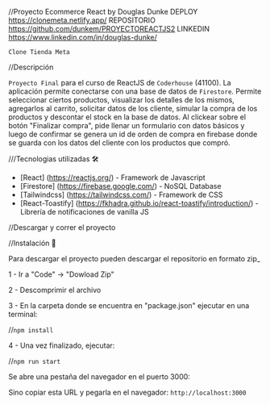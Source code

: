 //Proyecto Ecommerce React by Douglas Dunke
DEPLOY https://clonemeta.netlify.app/
REPOSITORIO https://github.com/dunkem/PROYECTOREACTJS2
LINKEDIN https://www.linkedin.com/in/douglas-dunke/

`Clone Tienda Meta`

//Descripción

`Proyecto Final` para el curso de ReactJS de `Coderhouse` (41100).
La aplicación permite conectarse con una base de datos de `Firestore`.
Permite seleccionar ciertos productos, visualizar los detalles de los mismos, agregarlos al carrito, solicitar datos de los cliente, simular la compra de los productos y descontar el stock en la base de datos. Al clickear sobre el botón "Finalizar compra", pide llenar un formulario con datos básicos y luego de confirmar se genera un id de orden de compra en firebase donde se guarda con los datos del cliente con los productos que compró.

///Tecnologias utilizadas 🛠️

- [React] (https://reactjs.org/) - Framework de Javascript
- [Firestore] (https://firebase.google.com/) - NoSQL Database
- [Tailwindcss] (https://tailwindcss.com/) - Framework de CSS
- [React-Toastify] (https://fkhadra.github.io/react-toastify/introduction/) - Librería de notificaciones de vanilla JS

//Descargar y correr el proyecto

//Instalación 🔧

Para descargar el proyecto pueden descargar el repositorio en formato zip_

1 - Ir a "Code" -> "Dowload Zip"

2 - Descomprimir el archivo

3 - En la carpeta donde se encuentra en "package.json" ejecutar en una terminal:

//`npm install`

4 - Una vez finalizado, ejecutar:

//`npm run start`

Se abre una pestaña del navegador en el puerto 3000:

Sino copiar esta URL y pegarla en el navegador: `http://localhost:3000`







